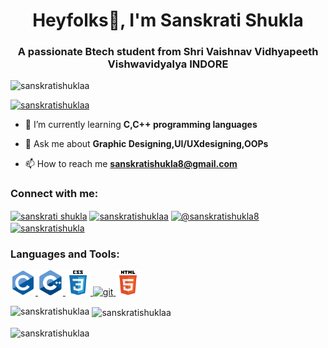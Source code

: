 <h1 align="center">Heyfolks👋, I'm Sanskrati Shukla</h1>
<h3 align="center">A passionate Btech student from Shri Vaishnav Vidhyapeeth Vishwavidyalya INDORE</h3>

<p align="left"> <img src="https://komarev.com/ghpvc/?username=sanskratishuklaa&label=Profile%20views&color=0e75b6&style=flat" alt="sanskratishuklaa" /> </p>

<p align="left"> <a href="https://github.com/ryo-ma/github-profile-trophy"><img src="https://github-profile-trophy.vercel.app/?username=sanskratishuklaa" alt="sanskratishuklaa" /></a> </p>

- 🌱 I’m currently learning **C,C++ programming languages**

- 💬 Ask me about **Graphic Designing,UI/UXdesigning,OOPs**

- 📫 How to reach me **sanskratishukla8@gmail.com**

<h3 align="left">Connect with me:</h3>
<p align="left">
<a href="https://linkedin.com/in/sanskrati shukla" target="blank"><img align="center" src="https://raw.githubusercontent.com/rahuldkjain/github-profile-readme-generator/master/src/images/icons/Social/linked-in-alt.svg" alt="sanskrati shukla" height="30" width="40" /></a>
<a href="https://instagram.com/sanskratishuklaa" target="blank"><img align="center" src="https://raw.githubusercontent.com/rahuldkjain/github-profile-readme-generator/master/src/images/icons/Social/instagram.svg" alt="sanskratishuklaa" height="30" width="40" /></a>
<a href="https://www.hackerrank.com/@sanskratishukla8" target="blank"><img align="center" src="https://raw.githubusercontent.com/rahuldkjain/github-profile-readme-generator/master/src/images/icons/Social/hackerrank.svg" alt="@sanskratishukla8" height="30" width="40" /></a>
<a href="https://www.leetcode.com/sanskratishukla" target="blank"><img align="center" src="https://raw.githubusercontent.com/rahuldkjain/github-profile-readme-generator/master/src/images/icons/Social/leet-code.svg" alt="sanskratishukla" height="30" width="40" /></a>
</p>

<h3 align="left">Languages and Tools:</h3>
<p align="left"> <a href="https://www.cprogramming.com/" target="_blank" rel="noreferrer"> <img src="https://raw.githubusercontent.com/devicons/devicon/master/icons/c/c-original.svg" alt="c" width="40" height="40"/> </a> <a href="https://www.w3schools.com/cpp/" target="_blank" rel="noreferrer"> <img src="https://raw.githubusercontent.com/devicons/devicon/master/icons/cplusplus/cplusplus-original.svg" alt="cplusplus" width="40" height="40"/> </a> <a href="https://www.w3schools.com/css/" target="_blank" rel="noreferrer"> <img src="https://raw.githubusercontent.com/devicons/devicon/master/icons/css3/css3-original-wordmark.svg" alt="css3" width="40" height="40"/> </a> <a href="https://git-scm.com/" target="_blank" rel="noreferrer"> <img src="https://www.vectorlogo.zone/logos/git-scm/git-scm-icon.svg" alt="git" width="40" height="40"/> </a> <a href="https://www.w3.org/html/" target="_blank" rel="noreferrer"> <img src="https://raw.githubusercontent.com/devicons/devicon/master/icons/html5/html5-original-wordmark.svg" alt="html5" width="40" height="40"/> </a> </p>

<p><img align="left" src="https://github-readme-stats.vercel.app/api/top-langs?username=sanskratishuklaa&show_icons=true&locale=en&layout=compact" alt="sanskratishuklaa" /></p>

<p>&nbsp;<img align="center" src="https://github-readme-stats.vercel.app/api?username=sanskratishuklaa&show_icons=true&locale=en" alt="sanskratishuklaa" /></p>

<p><img align="center" src="https://github-readme-streak-stats.herokuapp.com/?user=sanskratishuklaa&" alt="sanskratishuklaa" /></p>
